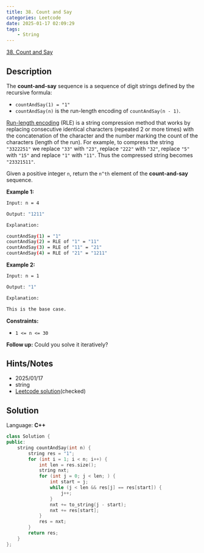```yaml
---
title: 38. Count and Say
categories: Leetcode
date: 2025-01-17 02:09:29
tags:
    - String
---
```


[38. Count and Say](https://leetcode.com/problems/count-and-say/description/?envType=company&envId=facebook&favoriteSlug=facebook-three-months)

## Description

The **count-and-say**  sequence is a sequence of digit strings defined by the recursive formula:

- `countAndSay(1) = "1"`
- `countAndSay(n)` is the run-length encoding of `countAndSay(n - 1)`.

<a href="http://en.wikipedia.org/wiki/Run-length_encoding" target="_blank">Run-length encoding</a> (RLE) is a string compression method that works by replacing consecutive identical characters (repeated 2 or more times) with the concatenation of the character and the number marking the count of the characters (length of the run). For example, to compress the string `"3322251"` we replace `"33"` with `"23"`, replace `"222"` with `"32"`, replace `"5"` with `"15"` and replace `"1"` with `"11"`. Thus the compressed string becomes `"23321511"`.

Given a positive integer `n`, return the `n^th` element of the **count-and-say**  sequence.

**Example 1:**

```bash
Input: n = 4

Output: "1211"

Explanation:

countAndSay(1) = "1"
countAndSay(2) = RLE of "1" = "11"
countAndSay(3) = RLE of "11" = "21"
countAndSay(4) = RLE of "21" = "1211"
```

**Example 2:**

```bash
Input: n = 1

Output: "1"

Explanation:

This is the base case.
```

**Constraints:**

- `1 <= n <= 30`

**Follow up:**  Could you solve it iteratively?

## Hints/Notes

- 2025/01/17
- string
- [Leetcode solution](https://leetcode.com/problems/count-and-say/?envType=company&envId=facebook&favoriteSlug=facebook-three-months)(checked)

## Solution

Language: **C++**

```C++
class Solution {
public:
    string countAndSay(int n) {
        string res = "1";
        for (int i = 1; i < n; i++) {
            int len = res.size();
            string nxt;
            for (int j = 0; j < len; ) {
                int start = j;
                while (j < len && res[j] == res[start]) {
                    j++;
                }
                nxt += to_string(j - start);
                nxt += res[start];
            }
            res = nxt;
        }
        return res;
    }
};
```
